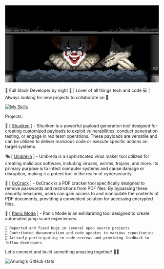 ![alt text](https://github.com/InfectedClown/InfectedClown/blob/main/clown.gif)

🤡 Full Stack Developer by night 🎪 | Lover of all things tech and code 💻 | Always looking for new projects to collaborate on 🚀

[![My Skills](https://skillicons.dev/icons?i=java,python,vscode,html,css,js,git,bash,linux,vim&theme=light)](https://skillicons.dev)

Projects:

🎈  [ [Shuriken](https://github.com/InfectedClown/Shuriken ) ] - Shuriken is a powerful payload generation tool designed for creating customized payloads to exploit vulnerabilities, conduct penetration testing, or engage in red team operations. These payloads are versatile and can be utilized to deliver malicious code or execute specific actions on target systems.

🎭  [ [Umbrella](https://github.com/InfectedClown/Umbrella ) ] - Umbrella is a sophisticated virus maker tool utilized for creating malicious software, including viruses, worms, trojans, and more. Its primary purpose is to infect computer systems and cause damage or disruption, making it a potent tool in the realm of cybersecurity.

🔮  [ [0xCrack](https://github.com/InfectedClown/0xCrack ) ] - 0xCrack is a PDF cracker tool specifically designed to remove passwords and restrictions from PDF files. By bypassing these security measures, users can gain access to and manipulate the contents of PDF documents, providing a convenient solution for accessing encrypted files.

🎃  [ [Panic Mode](https://github.com/InfectedClown/Panic-Mode ) ] - Panic Mode is an exhilarating tool designed to create automated jump scare experiences. 

    🐛 Reported and fixed bugs in several open source projects
    📝 Contributed documentation and code updates to various repositories
    🌟 Actively participating in code reviews and providing feedback to fellow developers

Let's connect and build something amazing together! 🌈🎪

![Anurag's GitHub stats](https://github-readme-stats.vercel.app/api?username=InfectedClown&show_icons=true&theme=highcontrast)
